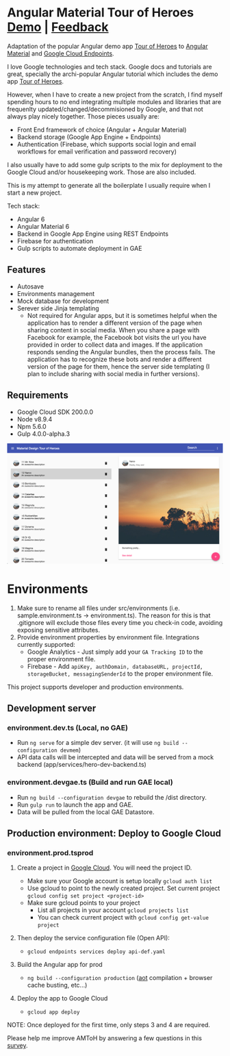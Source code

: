 
# Angular Material Tour of Heroes   [Demo](https://gae-boilerplate-203602.appspot.com) | [Feedback](https://docs.google.com/forms/d/e/1FAIpQLSfTMycGQFr6HJWNiGQRU3d9vLyEt2OX8n_gdo_kvYr7IEqZnQ/viewform)
Adaptation of the popular Angular demo app [Tour of Heroes](https://angular.io/tutorial) to [Angular Material](https://material.angular.io/) and [Google Cloud Endpoints](https://cloud.google.com/endpoints/).

I love Google technologies and tech stack. Google docs and tutorials are great, specially the archi-popular Angular tutorial which includes the demo app [Tour of Heroes](https://angular.io/tutorial).

However, when I have to create a new project from the scratch, I find myself spending hours to no end integrating multiple modules and libraries that are frequenlty updated/changed/decommisioned by Google, and that not always play nicely together. Those pieces usually are:
- Front End framework of choice (Angular + Angular Material)
- Backend storage (Google App Engine + Endpoints)
- Authentication (Firebase, which supports social login and email workflows for email verification and password recovery)

I also usually have to add some gulp scripts to the mix for deployment to the Google Cloud and/or housekeeping work. Those are also included.

This is my attempt to generate all the boilerplate I usually require when I start a new project.

Tech stack:
- Angular 6
- Angular Material 6
- Backend in Google App Engine using REST Endpoints
- Firebase for authentication
- Gulp scripts to automate deployment in GAE

## Features
* Autosave
* Environments management
* Mock database for development
* Serever side Jinja templating
    * Not required for Angular apps, but it is sometimes helpful when the application has to render a different version of the page when sharing content in social media. When you share a page with Facebook for example, the Facebook bot visits the url you have provided in order to collect data and images. If the application responds sending the Angular bundles, then the process fails. The application has to recognize these bots and render a different version of the page for them, hence the server side templating (I plan to include sharing with social media in further versions).

## Requirements
* Google Cloud SDK 200.0.0
* Node v8.9.4
* Npm 5.6.0
* Gulp 4.0.0-alpha.3

![Screenshot](https://raw.githubusercontent.com/Miki-AG/md-tour-of-heroes/master/static/img/screenshot2.png)


# Environments
1. Make sure to rename all files under src/environments (i.e. sample.environment.ts -> environment.ts). The reason for this is that .gitignore will exclude those files every time you check-in code, avoiding exposing sensitive attributes.
2. Provide environment properties by environment file. Integrations currently supported:
    * Google Analytics - Just simply add your `GA Tracking ID` to the proper environment file.
    * Firebase - Add `apiKey, authDomain, databaseURL, projectId, storageBucket, messagingSenderId` to the proper environment file.

This project supports developer and production environments.

## Development server
### environment.dev.ts (Local, no GAE)

* Run `ng serve` for a simple dev server. (it will use `ng build --configuration devmem`)
* API data calls will be intercepted and data will be served from a mock backend (app/services/hero-dev-backend.ts)

### environment.devgae.ts (Build and run GAE local)

* Run `ng build --configuration devgae` to rebuild the /dist directory.
* Run `gulp run` to launch the app and GAE.
* Data will be pulled from the local GAE Datastore.

## Production environment: Deploy to Google Cloud
### environment.prod.tsprod

1. Create a project in [Google Cloud](https://console.cloud.google.com). You will need the project ID.
    * Make sure your Google account is setup locally `gcloud auth list`
    * Use gcloud to point to the newly created project. Set current project `gcloud config set project <project-id>`
    * Make sure gcloud points to your project
        * List all projects in your account `gcloud projects list`
        * You can check current project with `gcloud config get-value project`

2. Then deploy the service configuration file (Open API):
    * `gcloud endpoints services deploy api-def.yaml`

3. Build the Angular app for prod
    * `ng build --configuration production` ([aot](https://angular.io/guide/aot-compiler) compilation + browser cache busting, etc...)

4. Deploy the app to Google Cloud
    * `gcloud app deploy`

NOTE: Once deployed for the first time, only steps 3 and 4 are required.


Please help me improve AMToH by answering a few questions in this [survey](https://docs.google.com/forms/d/e/1FAIpQLSfTMycGQFr6HJWNiGQRU3d9vLyEt2OX8n_gdo_kvYr7IEqZnQ/viewform).


